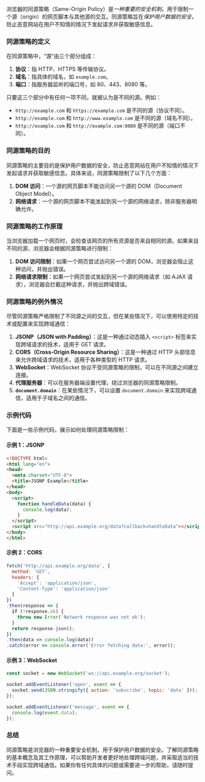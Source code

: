 浏览器的同源策略（Same-Origin Policy）是*一种重要的安全机制*，用于限制一个源（origin）的网页脚本与其他源的交互。同源策略旨在*保护用户数据的安全*，防止恶意网站在用户不知情的情况下发起请求并获取敏感信息。

### 同源策略的定义

在同源策略中，“源”由三个部分组成：

1. **协议**：指 HTTP、HTTPS 等传输协议。
2. **域名**：指具体的域名，如 `example.com`。
3. **端口**：指服务器监听的端口号，如 80、443、8080 等。

只要这三个部分中有任何一项不同，就被认为是不同的源。例如：

- `http://example.com` 和 `https://example.com` 是不同的源（协议不同）。
- `http://example.com` 和 `http://www.example.com` 是不同的源（域名不同）。
- `http://example.com` 和 `http://example.com:8080` 是不同的源（端口不同）。

### 同源策略的目的

同源策略的主要目的是保护用户数据的安全，防止恶意网站在用户不知情的情况下发起请求并获取敏感信息。具体来说，同源策略限制了以下几个方面：

1. **DOM 访问**：一个源的网页脚本不能访问另一个源的 DOM（Document Object Model）。
2. **网络请求**：一个源的网页脚本不能发起到另一个源的网络请求，除非服务器明确允许。

### 同源策略的工作原理

当浏览器加载一个网页时，会检查该网页的所有资源是否来自相同的源。如果来自不同的源，浏览器会根据同源策略进行限制：

1. **DOM 访问限制**：如果一个网页尝试访问另一个源的 DOM，浏览器会阻止这种访问，并抛出错误。
2. **网络请求限制**：如果一个网页尝试发起到另一个源的网络请求（如 AJAX 请求），浏览器会拦截这种请求，并抛出跨域错误。

### 同源策略的例外情况

尽管同源策略严格限制了不同源之间的交互，但在某些情况下，可以使用特定的技术或配置来实现跨域通信：

1. **JSONP（JSON with Padding）**：这是一种通过动态插入 `<script>` 标签来实现跨域请求的技术，适用于 GET 请求。
2. **CORS（Cross-Origin Resource Sharing）**：这是一种通过 HTTP 头部信息来允许跨域请求的技术，适用于各种类型的 HTTP 请求。
3. **WebSocket**：WebSocket 协议不受同源策略的限制，可以在不同源之间建立连接。
4. **代理服务器**：可以在服务器端设置代理，绕过浏览器的同源策略限制。
5. **`document.domain`**：在某些情况下，可以设置 `document.domain` 来实现跨域通信，适用于子域名之间的通信。

### 示例代码

下面是一些示例代码，展示如何处理同源策略限制：

#### 示例 1：JSONP

```html
<!DOCTYPE html>
<html lang="en">
<head>
  <meta charset="UTF-8">
  <title>JSONP Example</title>
</head>
<body>
  <script>
    function handleData(data) {
      console.log(data);
    }
  </script>
  <script src="http://api.example.org/data?callback=handleData"></script>
</body>
</html>
```

#### 示例 2：CORS

```javascript
fetch('http://api.example.org/data', {
  method: 'GET',
  headers: {
    'Accept': 'application/json',
    'Content-Type': 'application/json'
  }
})
.then(response => {
  if (!response.ok) {
    throw new Error('Network response was not ok');
  }
  return response.json();
})
.then(data => console.log(data))
.catch(error => console.error('Error fetching data:', error));
```

#### 示例 3：WebSocket

```javascript
const socket = new WebSocket('ws://api.example.org/socket');

socket.addEventListener('open', event => {
  socket.send(JSON.stringify({ action: 'subscribe', topic: 'data' }));
});

socket.addEventListener('message', event => {
  console.log(event.data);
});
```

### 总结

同源策略是浏览器的一种重要安全机制，用于保护用户数据的安全。了解同源策略的基本概念及其工作原理，可以帮助开发者更好地处理跨域问题，并采取适当的技术手段实现跨域通信。如果你有任何具体的问题或需要进一步的帮助，请随时提问。
